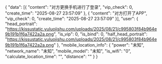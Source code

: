 {
        "data": [{
                "content": "对方更换手机进行了登录",
                "vip_check": 0,
                "create_time": "2025-08-27 23:57:09"
            },
            {
                "content": "对方打开了APP",
                "vip_check": 0,
                "create_time": "2025-08-27 23:57:09"
            }],
        "user": {
            "head_portrait": "https://kissustatic.yuluojishu.com/uploads/2025/08/21/c995803f84b964e9b191b1f6a7422a2a.png",
            "is_vip": 0,
            "is_bind": 0,
            "half_head_portrait": "https://kissustatic.yuluojishu.com/uploads/2025/08/21/c995803f84b964e9b191b1f6a7422a2a.png"
        },
        "mobile_location_info": {
            "power": "未知",
            "network_name": "未知",
            "mobile_model": "未知",
            "is_wifi": "0",
            "calculate_location_time": "",
            "distance": ""
        }
    }